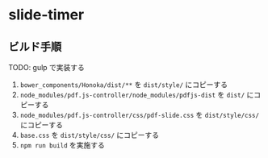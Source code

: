 # slide-timer

## ビルド手順

TODO: gulp で実装する


1. `bower_components/Honoka/dist/**` を `dist/style/` にコピーする
2. `node_modules/pdf.js-controller/node_modules/pdfjs-dist` を `dist/` にコピーする
3. `node_modules/pdf.js-controller/css/pdf-slide.css` を `dist/style/css/` にコピーする
4. `base.css` を `dist/style/css/` にコピーする
5. `npm run build` を実施する
